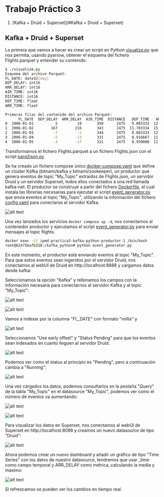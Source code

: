 # Trabajo Práctico 3

1. [Kafka + Druid + Superset](#Kafka + Druid + Superset)

## Kafka + Druid + Superset

Lo primera que vamos a hacer es crear un script en Python [visualize.py](./visualize.py) que nos permita, usando pyarrow, obtener el esquema del fichero Flights.parquet y entender su contenido.
```bash
$ ./visualize.py
Esquema del archivo Parquet:
FL_DATE: date32[day]
DEP_DELAY: int16
ARR_DELAY: int16
AIR_TIME: int16
DISTANCE: int16
DEP_TIME: float
ARR_TIME: float

Primeras filas del contenido del archivo Parquet:
      FL_DATE  DEP_DELAY  ARR_DELAY  AIR_TIME  DISTANCE   DEP_TIME   ARR_TIME
0  2006-01-01          5         19       350      2475   9.083333  12.483334
1  2006-01-02        167        216       343      2475  11.783334  15.766666
2  2006-01-03         -7         -2       344      2475   8.883333  12.133333
3  2006-01-04         -5        -13       331      2475   8.916667  11.950000
4  2006-01-05         -3        -17       321      2475   8.950000  11.883333
```

Transformamos el fichero Flights.parquet a un fichero Flights.json con el script [parq2json.py](./parq2json.py)

Se ha creado un fichero compose único [docker-compose.yaml](./docker-compose.yaml) que define un clúster Kafka (bitnami/kafka y bitnami/zookeeper), un productor que genera eventos de topic "My_Topic" extraídos de Flights.json, un servidor Druid y un servidor Superset, todos ellos conectados a una red llamada kafka-net. El productor se construye a partir del fichero [Dockerfile](./Dockerfile), el cual instala las librerías necesarias para ejecutar el script [event_generator.py](./event_generator.py) que envía eventos al topic "My_Topic", utilizando la información del fichero [config.yaml](./config.yaml) para conectarse al servidor Kafka.

![alt text](image.png)


Una vez lanzados los servicios `docker compose up -d`, nos conectamos al contenedor productor y ejecutamos el script [event_generator.py](./event_generator.py) para enviar mensajes al topic flights.
```bash
docker exec -it ipmd-practica3-kafka-python-productor-1 /bin/bash
root@62475ba7b318:/kafka_python# python event_generator.py
```

En este momento, el productor está enviando eventos al topic "My_Topic". Para que estos eventos sean ingeridos por el servidor Druid, nos conectamos al webUI de Druid en http://localhost:8888 y cargamos datos desde kafka:

Seleccionamos la opción "Kafka" y rellenamos los campos con la información necesaria para conectarnos al servidor Kafka y al topic "My_Topic":

![alt text](connect2Druid.png)

![alt text](parse.png)

Vamos a indexar por la columna "FL_DATE" con formato "millis" y 

![alt text](indexacion.png)

Seleccionamos "Use early offset" y "Status Pending" para que los eventos sean indexados en cuanto lleguen al servidor Druid:

![alt text](useearlyoffset.png)

Podemos ver como el status al principio es "Pending", pero a continuación cambia a "Running":

![alt text](statusPending.png)

Una vez cargados los datos, podemos consultarlos en la pestaña "Query" de la tabla "My_Topic" en el datasource "My_Topic", podemos ver como el número de eventos va aumentando:

![alt text](query1.png)

![alt text](query2.png)




Para visualizar los datos en Superset, nos conectamos al webUI de Superset en http://localhost:8088 y creamos un nuevo datasource de tipo "Druid":

![alt text](connexionSuperset.png)

Ahora podemos crear un nuevo dashboard y añadir un gráfico de tipo "Time Series" con los datos de nuestro datasource, tendremos que usar _time como campo temporal y ARR_DELAY como métrica, calculando la media y maximo:

![alt text](supersetchart.png)

Si refrescamos se pueden ver los cambios en tiempo real.